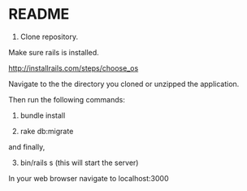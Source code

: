# README

1. Clone repository. 

Make sure rails is installed.

http://installrails.com/steps/choose_os

Navigate to the the directory you cloned or unzipped the application. 

Then run the following commands:

1. bundle install

2. rake db:migrate

and finally,

3. bin/rails s (this will start the server)

In your web browser navigate to localhost:3000